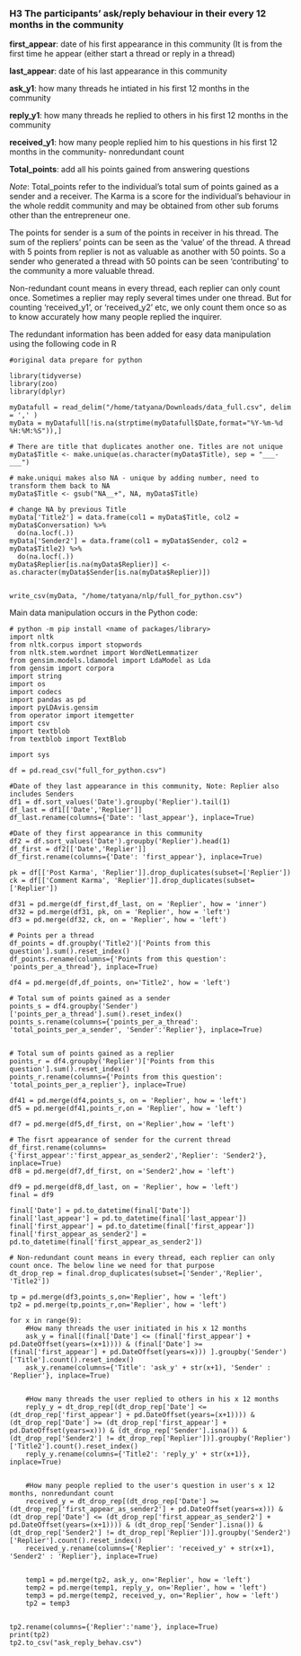 ### H3 The participants’ ask/reply behaviour in their every 12 months in the community
__first_appear__: date of his first appearance in this community (It is from the first time he appear (either start a thread or reply in a thread)

__last_appear__: date of his last appearance in this community

__ask_y1__: how many threads he intiated in his first 12 months in the community

__reply_y1__: how many threads he replied to others in his first 12 months in the community

__received_y1__: how many people replied him to his questions in his first 12 months in the community- nonredundant count

__Total_points__: add all his points gained from answering questions

_Note_:
Total_points refer to the individual’s total sum of points gained as a sender and a receiver. The Karma is a score for the individual’s behaviour in the whole reddit community and may be obtained from other sub forums other than the entrepreneur one.

The points for sender is a sum of the points in receiver in his thread. The sum of the repliers’ points can be seen as the ‘value’ of the thread. A thread with 5 points from replier is not as valuable as another with 50 points. So a sender who generated a thread with 50 points can be seen ‘contributing’ to the community a more valuable thread. 

Non-redundant count means in every thread, each replier can only count once. Sometimes a replier may reply several times under one thread. But for counting ‘received_y1’, or ‘received_y2’ etc, we only count them once so as to know accurately how many people replied the inquirer.

The redundant information has been added for easy data manipulation using the following code in R

```
#original data prepare for python

library(tidyverse)
library(zoo)
library(dplyr)

myDatafull = read_delim("/home/tatyana/Downloads/data_full.csv", delim = ',' )
myData = myDatafull[!is.na(strptime(myDatafull$Date,format="%Y-%m-%d %H:%M:%S")),]

# There are title that duplicates another one. Titles are not unique
myData$Title <- make.unique(as.character(myData$Title), sep = "___-___")

# make.uniqui makes also NA - unique by adding number, need to transform them back to NA
myData$Title <- gsub("NA__+", NA, myData$Title)

# change NA by previous Title
myData['Title2'] = data.frame(col1 = myData$Title, col2 = myData$Conversation) %>% 
  do(na.locf(.))
myData['Sender2'] = data.frame(col1 = myData$Sender, col2 = myData$Title2) %>% 
  do(na.locf(.))
myData$Replier[is.na(myData$Replier)] <- as.character(myData$Sender[is.na(myData$Replier)])


write_csv(myData, "/home/tatyana/nlp/full_for_python.csv")
```

Main data manipulation occurs in the Python code:

```
# python -m pip install <name of packages/library>
import nltk
from nltk.corpus import stopwords
from nltk.stem.wordnet import WordNetLemmatizer
from gensim.models.ldamodel import LdaModel as Lda
from gensim import corpora
import string
import os
import codecs
import pandas as pd
import pyLDAvis.gensim
from operator import itemgetter
import csv
import textblob
from textblob import TextBlob

import sys

df = pd.read_csv("full_for_python.csv")

#Date of they last appearance in this community, Note: Replier also includes Senders 
df1 = df.sort_values('Date').groupby('Replier').tail(1)
df_last = df1[['Date','Replier']]
df_last.rename(columns={'Date': 'last_appear'}, inplace=True)

#Date of they first appearance in this community
df2 = df.sort_values('Date').groupby('Replier').head(1)
df_first = df2[['Date','Replier']]
df_first.rename(columns={'Date': 'first_appear'}, inplace=True)

pk = df[['Post Karma', 'Replier']].drop_duplicates(subset=['Replier'])
ck = df[['Comment Karma', 'Replier']].drop_duplicates(subset=['Replier'])

df31 = pd.merge(df_first,df_last, on = 'Replier', how = 'inner')
df32 = pd.merge(df31, pk, on = 'Replier', how = 'left')
df3 = pd.merge(df32, ck, on = 'Replier', how = 'left')
 
# Points per a thread
df_points = df.groupby('Title2')['Points from this question'].sum().reset_index()
df_points.rename(columns={'Points from this question': 'points_per_a_thread'}, inplace=True)

df4 = pd.merge(df,df_points, on='Title2', how = 'left')

# Total sum of points gained as a sender
points_s = df4.groupby('Sender')['points_per_a_thread'].sum().reset_index()
points_s.rename(columns={'points_per_a_thread': 'total_points_per_a_sender', 'Sender':'Replier'}, inplace=True)


# Total sum of points gained as a replier
points_r = df4.groupby('Replier')['Points from this question'].sum().reset_index()
points_r.rename(columns={'Points from this question': 'total_points_per_a_replier'}, inplace=True)

df41 = pd.merge(df4,points_s, on = 'Replier', how = 'left')
df5 = pd.merge(df41,points_r,on = 'Replier', how = 'left')

df7 = pd.merge(df5,df_first, on ='Replier',how = 'left')

# The fisrt appearance of sender for the current thread
df_first.rename(columns={'first_appear':'first_appear_as_sender2','Replier': 'Sender2'}, inplace=True)
df8 = pd.merge(df7,df_first, on ='Sender2',how = 'left')

df9 = pd.merge(df8,df_last, on = 'Replier', how = 'left')
final = df9

final['Date'] = pd.to_datetime(final['Date'])
final['last_appear'] = pd.to_datetime(final['last_appear'])
final['first_appear'] = pd.to_datetime(final['first_appear'])
final['first_appear_as_sender2'] = pd.to_datetime(final['first_appear_as_sender2'])

# Non-redundant count means in every thread, each replier can only count once. The below line we need for that purpose
dt_drop_rep = final.drop_duplicates(subset=['Sender','Replier', 'Title2'])

tp = pd.merge(df3,points_s,on='Replier', how = 'left')
tp2 = pd.merge(tp,points_r,on='Replier', how = 'left')

for x in range(9):
	#How many threads the user initiated in his x 12 months
	ask_y = final[(final['Date'] <= (final['first_appear'] + pd.DateOffset(years=(x+1)))) & (final['Date'] >= (final['first_appear'] + pd.DateOffset(years=x))) ].groupby('Sender')['Title'].count().reset_index()	
	ask_y.rename(columns={'Title': 'ask_y' + str(x+1), 'Sender' : 'Replier'}, inplace=True)


	#How many threads the user replied to others in his x 12 months
	reply_y = dt_drop_rep[(dt_drop_rep['Date'] <= (dt_drop_rep['first_appear'] + pd.DateOffset(years=(x+1)))) & (dt_drop_rep['Date'] >= (dt_drop_rep['first_appear'] + pd.DateOffset(years=x))) & (dt_drop_rep['Sender'].isna()) & (dt_drop_rep['Sender2'] != dt_drop_rep['Replier'])].groupby('Replier')['Title2'].count().reset_index()
	reply_y.rename(columns={'Title2': 'reply_y' + str(x+1)}, inplace=True)


	#How many people replied to the user's question in user's x 12 months, nonredundant count
	received_y = dt_drop_rep[(dt_drop_rep['Date'] >= (dt_drop_rep['first_appear_as_sender2'] + pd.DateOffset(years=x))) & (dt_drop_rep['Date'] <= (dt_drop_rep['first_appear_as_sender2'] + pd.DateOffset(years=(x+1)))) & (dt_drop_rep['Sender'].isna()) & (dt_drop_rep['Sender2'] != dt_drop_rep['Replier'])].groupby('Sender2')['Replier'].count().reset_index()
	received_y.rename(columns={'Replier': 'received_y' + str(x+1), 'Sender2' : 'Replier'}, inplace=True)


	temp1 = pd.merge(tp2, ask_y, on='Replier', how = 'left')
	temp2 = pd.merge(temp1, reply_y, on='Replier', how = 'left')
	temp3 = pd.merge(temp2, received_y, on='Replier', how = 'left')
	tp2 = temp3


tp2.rename(columns={'Replier':'name'}, inplace=True)
print(tp2)
tp2.to_csv("ask_reply_behav.csv")
```
